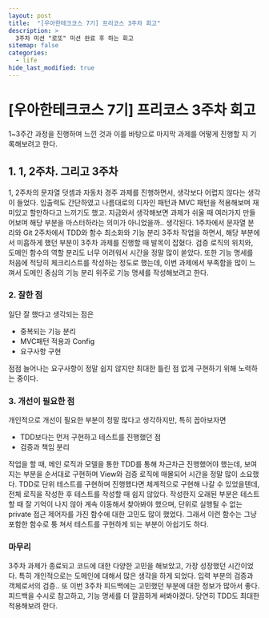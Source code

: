 ```yaml
---
layout: post
title:  "[우아한테크코스 7기] 프리코스 3주차 회고" 
description: >
  3주차 미션 "로또" 미션 완료 후 하는 회고
sitemap: false
categories:
  - life
hide_last_modified: true
---
```


# [우아한테크코스 7기] 프리코스 3주차 회고

1~3주간 과정을 진행하며 느낀 것과 이를 바탕으로 마지막 과제를 어떻게 진행할 지 기록해보려고 한다.

## 1. 1, 2주차. 그리고 3주차

1, 2주차의 문자열 덧셈과 자동차 경주 과제를 진행하면서, 생각보다 어렵지 않다는 생각이 들었다.
입출력도 간단하였고 나름대로의 디자인 패턴과 MVC 패턴을 적용해보며 재미있고 할만하다고 느끼기도 했고. 
지금와서 생각해보면 과제가 쉬울 때 여러가지 만들어보며 해당 부분을 마스터하라는 의미가 아니었을까.. 생각된다. 
1주차에서 문자열 분리와 Git
2주차에서 TDD와 함수 최소화와 기능 분리
3주차 작업을 하면서, 해당 부분에서 미흡하게 했던 부분이 3주차 과제를 진행할 때 발목이 잡혔다.
검증 로직의 위치와, 도메인 함수의 역할 분리도 너무 어려워서 시간을 정말 많이 쏟았다.
또한 기능 명세를 처음에 적당히 체크리스트를 작성하는 정도로 했는데, 이번 과제에서 부족함을 많이 느껴서 도메인 중심의 기능 분리 위주로 기능 명세를 작성해보려고 한다.

### 2. 잘한 점

일단 잘 했다고 생각되는 점은

- 중복되는 기능 분리
- MVC패턴 적용과 Config
- 요구사항 구현

점점 늘어나는 요구사항이 정말 쉽지 않지만 최대한 틀린 점 없게 구현하기 위해 노력하는 중이다.

### 3. 개선이 필요한 점

개인적으로 개선이 필요한 부분이 정말 많다고 생각하지만, 특히 꼽아보자면

- TDD보다는 먼저 구현하고 테스트를 진행했던 점
- 검증과 책임 분리

작업을 할 때, 메인 로직과 모델을 통한 TDD를 통해 차근차근 진행했어야 했는데, 보여지는 부분을 순서대로 구현하며 View와 검증 로직에 매몰되어 시간을 정말 많이 소요했다. TDD로 단위 테스트를 구현하며 진행했다면 체계적으로 구현해 나갈 수 있었을텐데, 전체 로직을 작성한 후 테스트를 작성할 때 쉽지 않았다. 
작성한지 오래된 부분은 테스트 할 때 잘 기억이 나지 않아 계속 이동해서 찾아봐야 했으며, 단위로 실행될 수 없는 private 접근 제어자를 가진 함수에 대한 고민도 많이 했었다. 그래서 이런 함수는 그냥 포함한 함수로 퉁 쳐서 테스트를 구현하게 되는 부분이 아쉽기도 하다. 

### 마무리

3주차 과제가 종료되고 코드에 대한 다양한 고민을 해보았고, 가장 성장했던 시간이었다. 특히 개인적으로는 도메인에 대해서 많은 생각을 하게 되었다. 입력 부분의 검증과 객체로서의 검증.. 
또 이번 3주차 피드백에는 고민했던 부분에 대한 정보가 많아서 좋다. 피드백을 수시로 참고하고, 기능 명세를 더 깔끔하게 써봐야겠다. 당연히 TDD도 최대한 적용해보려 한다.
